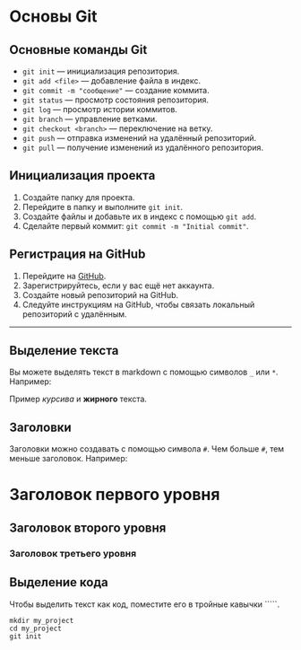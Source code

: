 # Основы Git

## Основные команды Git

- `git init` — инициализация репозитория.
- `git add <file>` — добавление файла в индекс.
- `git commit -m "сообщение"` — создание коммита.
- `git status` — просмотр состояния репозитория.
- `git log` — просмотр истории коммитов.
- `git branch` — управление ветками.
- `git checkout <branch>` — переключение на ветку.
- `git push` — отправка изменений на удалённый репозиторий.
- `git pull` — получение изменений из удалённого репозитория.

## Инициализация проекта

1. Создайте папку для проекта.
2. Перейдите в папку и выполните `git init`.
3. Создайте файлы и добавьте их в индекс с помощью `git add`.
4. Сделайте первый коммит: `git commit -m "Initial commit"`.

## Регистрация на GitHub

1. Перейдите на [GitHub](https://github.com).
2. Зарегистрируйтесь, если у вас ещё нет аккаунта.
3. Создайте новый репозиторий на GitHub.
4. Следуйте инструкциям на GitHub, чтобы связать локальный репозиторий с удалённым.

----

## Выделение текста

Вы можете выделять текст в markdown с помощью символов `_` или `*`. Например:

Пример _курсива_ и **жирного** текста.

## Заголовки

Заголовки можно создавать с помощью символа `#`. Чем больше `#`, тем меньше заголовок. Например:

# Заголовок первого уровня
## Заголовок второго уровня
### Заголовок третьего уровня

## Выделение кода

Чтобы выделить текст как код, поместите его в тройные кавычки `````. 

```
mkdir my_project
cd my_project
git init
```